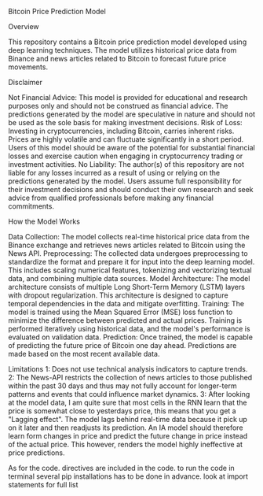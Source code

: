 Bitcoin Price Prediction Model

Overview

This repository contains a Bitcoin price prediction model developed using deep learning techniques. The model utilizes historical price data from Binance and news articles related to Bitcoin to forecast future price movements.

Disclaimer

Not Financial Advice: This model is provided for educational and research purposes only and should not be construed as financial advice. 
                      The predictions generated by the model are speculative in nature and should not be used as the sole basis for making investment decisions.
Risk of Loss: Investing in cryptocurrencies, including Bitcoin, carries inherent risks. 
              Prices are highly volatile and can fluctuate significantly in a short period. 
              Users of this model should be aware of the potential for substantial financial losses and exercise caution when engaging in cryptocurrency trading or investment activities.
No Liability: The author(s) of this repository are not liable for any losses incurred as a result of using or relying on the predictions generated by the model. 
              Users assume full responsibility for their investment decisions and should conduct their own research and seek advice from qualified professionals before making any financial commitments.

How the Model Works

Data Collection: The model collects real-time historical price data from the Binance exchange and retrieves news articles related to Bitcoin using the News API.
Preprocessing: The collected data undergoes preprocessing to standardize the format and prepare it for input into the deep learning model. 
                This includes scaling numerical features, tokenizing and vectorizing textual data, and combining multiple data sources.
Model Architecture: The model architecture consists of multiple Long Short-Term Memory (LSTM) layers with dropout regularization. 
                    This architecture is designed to capture temporal dependencies in the data and mitigate overfitting.
Training: The model is trained using the Mean Squared Error (MSE) loss function to minimize the difference between predicted and actual prices. 
          Training is performed iteratively using historical data, and the model's performance is evaluated on validation data.
Prediction: Once trained, the model is capable of predicting the future price of Bitcoin one day ahead. Predictions are made based on the most recent available data.

Limitations
1: Does not use technical analysis indicators to capture trends.
2: The News-API restricts the collection of news articles to those published within the past 30 days and thus may not fully account for longer-term patterns and events that could influence market dynamics.
3: After looking at the model data, I am quite sure that most cells in the RNN learn that the price is somewhat close to yesterdays price, this means that you get a "Lagging effect".
  The model lags behind real-time data because it pick up on it later and then readjusts its prediction. An IA model should therefore learn form changes in price and predict the future change in price instead of the actual price.
  This however, renders the model highly ineffective at price predictions.

As for the code. directives are included in the code. to run the code in terminal several pip installations has to be done in advance. look at import statements for full list
